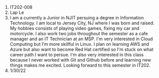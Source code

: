 1. IT202-008
2. Lap Le
3. I am a currently a Junior in NJIT persuing a degree in Information Technology. I am local to Jersey City, NJ where I was born and raised. My hobbies consists of playing video games, fixing my car and motorcycle. I also work two jobs throughout the semester as a cafe manager and an IT Technician at an MSP. I'm very interested in Cloud Computing but I'm more skillful in Linux. I plan on learning AWS and Azure but also want to become Red Hat certified so I'm stuck on what career path I want to persue. I'm also very interested in this class because I never worked with Git and Github before and learning new things makes me excited. Looking forward to this semester in IT202.
4. 1/30/22
